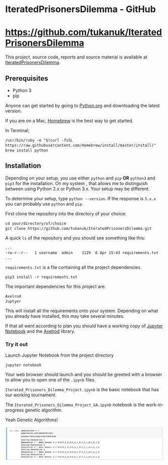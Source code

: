 # IteratedPrisonersDilemma - GitHub
# https://github.com/tukanuk/IteratedPrisonersDilemma

This project, source code, reports and source material is available at [IteratedPrisonersDilemma](https://github.com/tukanuk/IteratedPrisonersDilemma).

## Prerequisites

- Python 3
- pip

Anyone can get started by going to [Python.org](https://www.python.org/downloads/) and downloading the latest version.

If you are on a Mac, [Homebrew](https://brew.sh) is the best way to get started. 

In Terminal;

	/usr/bin/ruby -e "$(curl -fsSL https://raw.githubusercontent.com/Homebrew/install/master/install)"
	brew install python

## Installation 

Depending on your setup, you use either `python` and `pip` **OR** `python3` and  `pip3` for the installation. On my system , that allows me to distinguish between using Python 2.x or Python 3.x. Your setup may be different.

To determine your setup, type `python --version`. If the response is `3.x.x` you can probably use `python` and `pip`.

First clone the repository into the directory of your choice: 

	cd your/directory/of/choice
	git clone https://github.com/tukanuk/IteratedPrisonersDilemma.git

A quick `ls` of the repository and you should see something like this:

	...
	-rw-r--r--   1 username  admin    1129  6 Apr 15:43 requirements.txt
	...

`requirements.txt` is a file containing all the project dependencies.

	pip3 install -r requirements.txt

The important dependencies for this project are:

	Axelrod
	Juptyer

This will install all the requirements onto your system. Depending on what you already have installed, this may take several minutes.

If that all went according to plan you should have a working copy of [Jupyter Notebook](https://jupyter.org) and the [Axelrod](https://github.com/Axelrod-Python) library. 

### Try it out

Launch Jupyter Notebook from the project directory

	jupyter notebook

Your web browser should launch and you should be greeted with a browser to allow you to open one of the `.ipynb` files.

`Iterated_Prisoners_Dilemma_Project.ipynb` is the basic notebook that has our working tournament. 

The `Iterated_Prisoners_Dilemma_Project_GA.ipynb` notebook is the work-in-progress genetic algorithm.

Yeah Genetic Algorithms!

![](readme_ga_notebook.png)
